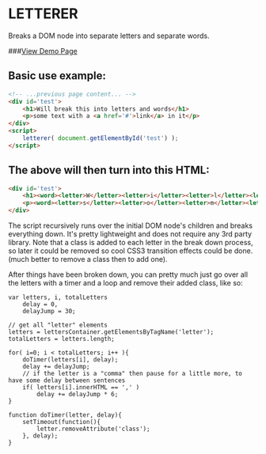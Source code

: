 LETTERER
=============
Breaks a DOM node into separate letters and separate words.

###[View Demo Page](http://dropthebit.com/demos/fancy_input/fancyInput.html)

## Basic use example:
```html
<!-- ...previous page content... -->
<div id='test'>
	<h1>Will break this into letters and words</h1>
	<p>some text with a <a href='#'>link</a> in it</p>
</div>
<script>
    letterer( document.getElementById('test') );
</script>
```

## The above will then turn into this HTML:
```html
<div id='test'>
	<h1><word><letter>W</letter><letter>i</letter><letter>l</letter><letter>l</letter></word><letter> </letter><word><letter>b</letter><letter>r</letter><letter>e</letter><letter>a</letter><letter>k</letter></word><letter> </letter><word><letter>t</letter><letter>h</letter><letter>i</letter><letter>s</letter></word><letter> </letter><word><letter>i</letter><letter>n</letter><letter>t</letter><letter>o</letter></word><letter> </letter><word><letter>l</letter><letter>e</letter><letter>t</letter><letter>t</letter><letter>e</letter><letter>r</letter><letter>s</letter></word><letter> </letter><word><letter>a</letter><letter>n</letter><letter>d</letter></word><letter> </letter><word><letter>w</letter><letter>o</letter><letter>r</letter><letter>d</letter><letter>s</letter><letter></letter></word></h1>
	<p><word><letter>s</letter><letter>o</letter><letter>m</letter><letter>e</letter></word><letter> </letter><word><letter>t</letter><letter>e</letter><letter>x</letter><letter>t</letter></word><letter> </letter><word><letter>w</letter><letter>i</letter><letter>t</letter><letter>h</letter></word><letter> </letter><word><letter>a</letter></word><letter> </letter><word></word><a href="#"><word><letter>l</letter><letter>i</letter><letter>n</letter><letter>k</letter><letter></letter></word></a><word></word><letter> </letter><word><letter>i</letter><letter>n</letter></word><letter> </letter><word><letter>i</letter><letter>t</letter></word></p>
</div>
```

The script recursively runs over the initial DOM node's children and breaks everything down. It's pretty lightweight and does not require any 3rd party library.
Note that a class is added to each letter in the break down process, so later it could be removed so cool CSS3 transition effects could be done. (much better to remove a class then to add one).

After things have been broken down, you can pretty much just go over all the letters with a timer and a loop and remove their added class, like so:

	var letters, i, totalLetters
		delay = 0,
		delayJump = 30;

	// get all "letter" elements
	letters = lettersContainer.getElementsByTagName('letter');
	totalLetters = letters.length;

	for( i=0; i < totalLetters; i++ ){
		doTimer(letters[i], delay);
		delay += delayJump;
		// if the letter is a "comma" then pause for a little more, to have some delay between sentences 
		if( letters[i].innerHTML == ',' )
			delay += delayJump * 6;
	}

	function doTimer(letter, delay){
		setTimeout(function(){ 
			letter.removeAttribute('class');
		}, delay);
	}
